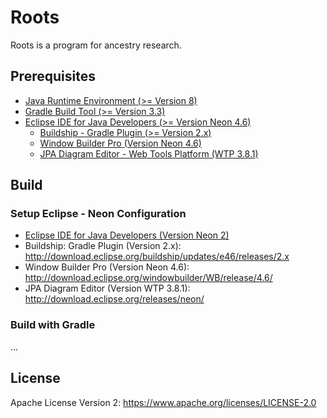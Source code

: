 # Roots
Roots is a program for ancestry research.

## Prerequisites
* [Java Runtime Environment (>= Version 8)](http://www.java.com)
* [Gradle Build Tool (>= Version 3.3)](https://gradle.org)
* [Eclipse IDE for Java Developers (>= Version Neon 4.6)](https://eclipse.org)
  * [Buildship - Gradle Plugin (>= Version 2.x)](https://github.com/eclipse/buildship/blob/master/docs/user/Installation.md)
  * [Window Builder Pro (Version Neon 4.6)](http://www.eclipse.org/windowbuilder/download.php)
  * [JPA Diagram Editor - Web Tools Platform (WTP 3.8.1)](https://eclipse.org/webtools/)

## Build
### Setup Eclipse - Neon Configuration
* [Eclipse IDE for Java Developers (Version Neon 2)](http://www.eclipse.org/downloads/packages/eclipse-ide-java-developers/neon2)
* Buildship: Gradle Plugin (Version 2.x): http://download.eclipse.org/buildship/updates/e46/releases/2.x
* Window Builder Pro (Version Neon 4.6): http://download.eclipse.org/windowbuilder/WB/release/4.6/
* JPA Diagram Editor (Version WTP 3.8.1): http://download.eclipse.org/releases/neon/

### Build with Gradle
...

## License
Apache License Version 2: https://www.apache.org/licenses/LICENSE-2.0

